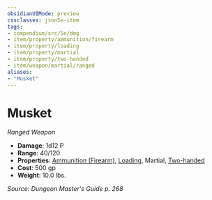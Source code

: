```yaml
---
obsidianUIMode: preview
cssclasses: json5e-item
tags:
- compendium/src/5e/dmg
- item/property/ammunition/firearm
- item/property/loading
- item/property/martial
- item/property/two-handed
- item/weapon/martial/ranged
aliases: 
- "Musket"
---
```

# Musket
*Ranged Weapon*  

- **Damage**: 1d12 P
- **Range**: 40/120
- **Properties**: [Ammunition (Firearm)](/compendium/rules/item-properties.md#Ammunition%20(Firearm)), [Loading](/compendium/rules/item-properties.md#Loading), Martial, [Two-handed](/compendium/rules/item-properties.md#Two-handed)
- **Cost**: 500 gp
- **Weight**: 10.0 lbs.

*Source: Dungeon Master's Guide p. 268*